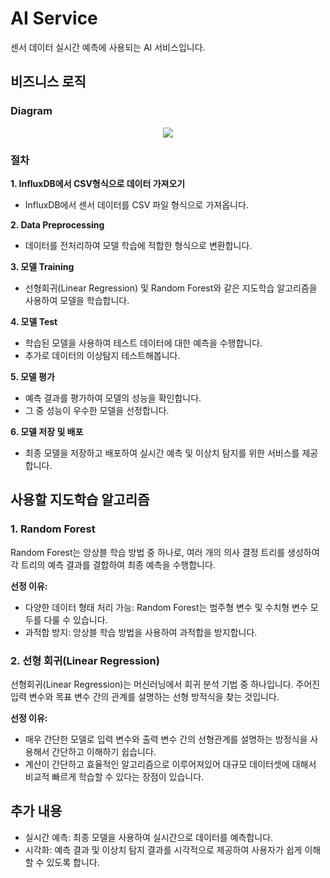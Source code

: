 # AI Service

센서 데이터 실시간 예측에 사용되는 AI 서비스입니다.

## 비즈니스 로직

### Diagram

<p align="center">
  <img src="https://github.com/nhnacademy-aiot1-team3/ai-service/assets/143979590/f0767dcf-ab07-4ebf-b6dc-b0f242fc147c" />
</p>

### 절차

**1. InfluxDB에서 CSV형식으로 데이터 가져오기**
- InfluxDB에서 센서 데이터를 CSV 파일 형식으로 가져옵니다.

**2. Data Preprocessing**
- 데이터를 전처리하여 모델 학습에 적합한 형식으로 변환합니다.

**3. 모델 Training**
- 선형회귀(Linear Regression) 및 Random Forest와 같은 지도학습 알고리즘을 사용하여 모델을 학습합니다.

**4. 모델 Test**
- 학습된 모델을 사용하여 테스트 데이터에 대한 예측을 수행합니다.
- 추가로 데이터의 이상탐지 테스트해봅니다.

**5. 모델 평가**
- 예측 결과를 평가하여 모델의 성능을 확인합니다.
- 그 중 성능이 우수한 모델을 선정합니다.

**6. 모델 저장 및 배포**
- 최종 모델을 저장하고 배포하여 실시간 예측 및 이상치 탐지를 위한 서비스를 제공합니다.

## 사용할 지도학습 알고리즘

### 1. Random Forest

Random Forest는 앙상블 학습 방법 중 하나로, 여러 개의 의사 결정 트리를 생성하여 각 트리의 예측 결과를 결합하여 최종 예측을 수행합니다.

**선정 이유:**

- 다양한 데이터 형태 처리 가능: Random Forest는 범주형 변수 및 수치형 변수 모두를 다룰 수 있습니다.
- 과적합 방지: 앙상블 학습 방법을 사용하여 과적합을 방지합니다.

### 2. 선형 회귀(Linear Regression)

선형회귀(Linear Regression)는 머신러닝에서 회귀 분석 기법 중 하나입니다. 주어진 입력 변수와 목표 변수 간의 관계를 설명하는 선형 방적식을 찾는 것입니다.

**선정 이유:**

- 매우 간단한 모델로 입력 변수와 출력 변수 간의 선형관계를 설명하는 방정식을 사용해서 간단하고 이해하기 쉽습니다.
- 계산이 간단하고 효율적인 알고리즘으로 이루어져있어 대규모 데이터셋에 대해서 비교적 빠르게 학습할 수 있다는 장점이 있습니다.

## 추가 내용

- 실시간 예측: 최종 모델을 사용하여 실시간으로 데이터를 예측합니다.
- 시각화: 예측 결과 및 이상치 탐지 결과를 시각적으로 제공하여 사용자가 쉽게 이해할 수 있도록 합니다.